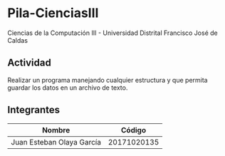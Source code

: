 # Pila-CienciasIII
Ciencias de la Computación III - Universidad Distrital Francisco José de Caldas
## Actividad
Realizar un programa manejando cualquier estructura y que permita guardar los datos en un archivo de texto.
## Integrantes
|Nombre|Código|
|------|------|
|Juan Esteban Olaya García|20171020135|

